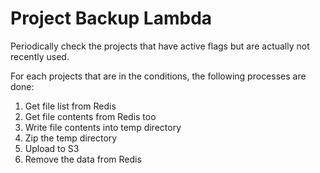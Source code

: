 # Project Backup Lambda

Periodically check the projects that have active flags but are actually not recently used.

For each projects that are in the conditions, the following processes are done:
1. Get file list from Redis
2. Get file contents from Redis too
3. Write file contents into temp directory
4. Zip the temp directory
5. Upload to S3
6. Remove the data from Redis
